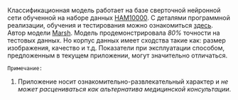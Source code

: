 
Классификационная модель работает на базе сверточной нейронной сети обученной на наборе данных [HAM10000](https://www.kaggle.com/kmader/skin-cancer-mnist-ham10000).
С деталями программной реализации, обучения и тестирования можно ознакомиться [здесь](https://www.kaggle.com/vbookshelf/skin-lesion-analyzer-tensorflow-js-web-app/).
Автор модели [Marsh](https://www.kaggle.com/vbookshelf).
Модель продемонстрировала *80%* точности на тестовых данных. Но корпус данных имеет сходства такие как: размер изображения, качество и т.д. Показатели при эксплуатации способом, предложенным в текущем приложении, могут значительно отличаться.

`Примечание:`
1. Приложение носит ознакомительно-развлекательный характер и *не может расцениваться как альтернатива медицинской консультации*.
